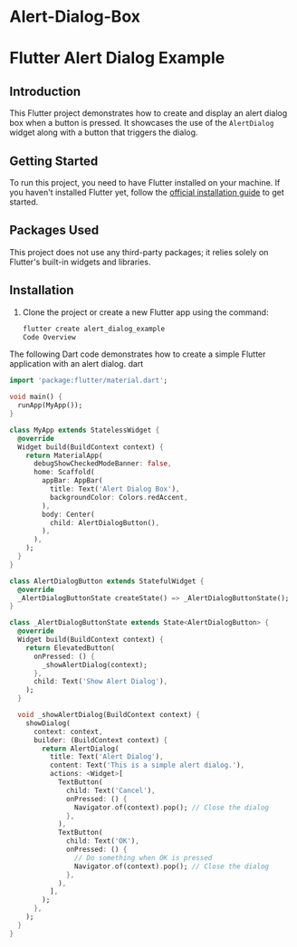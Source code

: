 # Alert-Dialog-Box
# Flutter Alert Dialog Example

## Introduction
This Flutter project demonstrates how to create and display an alert dialog box when a button is pressed. It showcases the use of the `AlertDialog` widget along with a button that triggers the dialog.

## Getting Started
To run this project, you need to have Flutter installed on your machine. If you haven't installed Flutter yet, follow the [official installation guide](https://flutter.dev/docs/get-started/install) to get started.

## Packages Used
This project does not use any third-party packages; it relies solely on Flutter's built-in widgets and libraries.

## Installation
1. Clone the project or create a new Flutter app using the command:

   ```bash
   flutter create alert_dialog_example
   Code Overview
The following Dart code demonstrates how to create a simple Flutter application with an alert dialog.
dart
```dart
import 'package:flutter/material.dart';

void main() {
  runApp(MyApp());
}

class MyApp extends StatelessWidget {
  @override
  Widget build(BuildContext context) {
    return MaterialApp(
      debugShowCheckedModeBanner: false,
      home: Scaffold(
        appBar: AppBar(
          title: Text('Alert Dialog Box'),
          backgroundColor: Colors.redAccent,
        ),
        body: Center(
          child: AlertDialogButton(),
        ),
      ),
    );
  }
}

class AlertDialogButton extends StatefulWidget {
  @override
  _AlertDialogButtonState createState() => _AlertDialogButtonState();
}

class _AlertDialogButtonState extends State<AlertDialogButton> {
  @override
  Widget build(BuildContext context) {
    return ElevatedButton(
      onPressed: () {
        _showAlertDialog(context);
      },
      child: Text('Show Alert Dialog'),
    );
  }

  void _showAlertDialog(BuildContext context) {
    showDialog(
      context: context,
      builder: (BuildContext context) {
        return AlertDialog(
          title: Text('Alert Dialog'),
          content: Text('This is a simple alert dialog.'),
          actions: <Widget>[
            TextButton(
              child: Text('Cancel'),
              onPressed: () {
                Navigator.of(context).pop(); // Close the dialog
              },
            ),
            TextButton(
              child: Text('OK'),
              onPressed: () {
                // Do something when OK is pressed
                Navigator.of(context).pop(); // Close the dialog
              },
            ),
          ],
        );
      },
    );
  }
}
